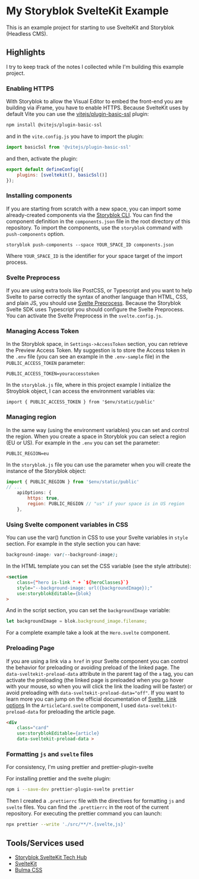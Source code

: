 # My Storyblok SvelteKit Example

This is an example project for starting to use SvelteKit and Storyblok (Headless CMS).

## Highlights
I try to keep track of the notes I collected while I'm building this example project.

### Enabling HTTPS
With Storyblok to allow the Visual Editor to embed the front-end you are building via iFrame, you have to enable HTTPS.
Because SvelteKit uses by default Vite you can use the [vitejs/plugin-basic-ssl](https://github.com/vitejs/vite-plugin-basic-ssl) plugin:

```sh
npm install @vitejs/plugin-basic-ssl
```
and in the `vite.config.js` you have to import the plugin:

```js
import basicSsl from '@vitejs/plugin-basic-ssl'
```

and then, activate the plugin:

```js
export default defineConfig({
	plugins: [sveltekit(), basicSsl()]
});
```

### Installing components
If you are starting from scratch with a new space, you can import some already-created components via the [Storyblok CLI](https://github.com/storyblok/storyblok-cli). You can find the component definition in the `components.json` file in the root directory of this repository.
To import the components, use the `storyblok` command with `push-components` option.
```
storyblok push-components --space YOUR_SPACE_ID components.json
```
Where `YOUR_SPACE_ID` is the identifier for your space target of the import process.

### Svelte Preprocess
If you are using extra tools like PostCSS, or Typescript and you want to help Svelte to parse correctly the syntax of another language than HTML, CSS, and plain JS, you should use [Svelte Preprocess](https://github.com/sveltejs/svelte-preprocess).
Because the Storyblok Svelte SDK uses Typescript you should configure the Svelte Preprocess.
You can activate the Svelte Preprocess in the `svelte.config.js`.

### Managing Access Token
In the Storyblok space, in `Settings->AccessToken` section, you can retrieve the Preview Access Token.
My suggestion is to store the Access token in the `.env` file (you can see an example in the `.env-sample` file) in the `PUBLIC_ACCESS_TOKEN` parameter:

```
PUBLIC_ACCESS_TOKEN=youraccesstoken
```

In the `storyblok.js` file, where in this project example I initialize the Stroyblok object, I can access the environment variables via:

```
import { PUBLIC_ACCESS_TOKEN } from '$env/static/public'
```

### Managing region
In the same way (using the environment variables) you can set and control the region. When you create a space in Storyblok you can select a region (EU or US).
For example in the `.env` you can set the parameter:
```
PUBLIC_REGION=eu
```
In the `storyblok.js` file you can use the parameter when you will create the instance of the Storyblok object:
```js
import { PUBLIC_REGION } from '$env/static/public'
// ...
    apiOptions: {
        https: true,
        region: PUBLIC_REGION // "us" if your space is in US region
    },
```

### Using Svelte component variables in CSS

You can use the var() function in CSS to use your Svelte variables in `style` section.
For example in the style section you can have:
```css
background-image: var(--background-image);
```
In the HTML template you can set the CSS variable (see the style attribute):

```html
<section
    class={"hero is-link " + `${heroClasses}`}
    style="--background-image: url({backgroundImage});"
    use:storyblokEditable={blok}
>
```
And in the script section, you can set the `backgroundImage` variable:
```js
let backgroundImage = blok.background_image.filename;
```
For a complete example take a look at the `Hero.svelte` component.

### Preloading Page
If you are using a link via `a href` in your Svelte component you can control the behavior for preloading or avoiding preload of the linked page.
The `data-sveltekit-preload-data` attribute in the parent tag of the `a` tag, you can activate the preloading (the linked page is preloaded when you go hover with your mouse, so when you will click the link the loading will be faster) or avoid preloading with `data-sveltekit-preload-data="off"`.
If you want to learn more you can jump on the official documentation of [Svelte, Link options](https://kit.svelte.dev/docs/link-options#data-sveltekit-preload-data)
In the `ArticleCard.svelte` component, I used `data-sveltekit-preload-data` for preloading the article page.

```html
<div
    class="card"
    use:storyblokEditable={article}
    data-sveltekit-preload-data >
```

### Formatting `js` and `svelte` files
For consistency, I'm using prettier and prettier-plugin-svelte

For installing prettier and the svelte plugin:
```sh
npm i --save-dev prettier-plugin-svelte prettier
```
Then I created a `.prettierrc` file with the directives for formatting `js` and `svelte` files.
You can find the `.prettierrc` in the root of the current repository.
For executing the prettier command you can launch:

```sh
npx prettier --write './src/**/*.{svelte,js}'
```

## Tools/Services used

- [Storyblok SvelteKit Tech Hub](https://www.storyblok.com/tc/sveltekit)
- [SvelteKit](https://kit.svelte.dev/)
- [Bulma CSS](https://bulma.io/documentation/overview/start/)
